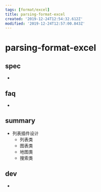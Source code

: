 ```yaml
---
tags: [format/excel]
title: parsing-format-excel
created: '2019-12-24T12:54:32.612Z'
modified: '2019-12-24T12:57:00.843Z'
---
```


# parsing-format-excel


## spec
- 

## faq
- 

## summary
- 列表插件设计
    - 列表类
    - 图表类
    - 地图类
    - 搜索类

## dev
- 
